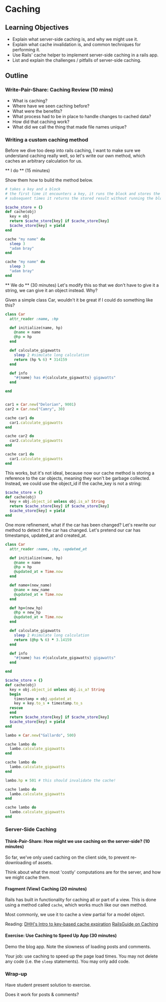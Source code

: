 # Caching

## Learning Objectives

* Explain what server-side caching is, and why we might use it.
* Explain what cache invalidation is, and common techniques for performing it.
* Use Rails' cache helper to implement server-side caching in a rails app.
* List and explain the challenges / pitfalls of server-side caching.

## Outline

### Write-Pair-Share: Caching Review (10 mins)

* What is caching?
* Where have we seen caching before?
* What were the benefits?
* What process had to be in place to handle changes to cached data?
* How did that caching work?
* What did we call the thing that made file names unique?

### Writing a custom caching method

Before we dive too deep into rails caching, I want to make sure we understand
caching really well, so let's write our own method, which caches an arbitrary
calculation for us.

** I do ** (15 minutes)

Show them how to build the method below.

```ruby
# takes a key and a block
# the first time it encounters a key, it runs the block and stores the result
# subsequent times it returns the stored result without running the block

$cache_store = {}
def cache(obj)
  key = obj
  return $cache_store[key] if $cache_store[key]
  $cache_store[key] = yield
end

cache "my name" do
  sleep 3
  "adam bray"
end

cache "my name" do
  sleep 3
  "adam bray"
end
```

** We do ** (30 minutes)
Let's modify this so that we don't have to give it a string, we can give it an
object instead. Why?

Given a simple class Car, wouldn't it be great if I could do something like this?

```ruby
class Car
  attr_reader :name, :hp

  def initialize(name, hp)
    @name = name
    @hp = hp
  end

  def calculate_gigawatts
    sleep 2 #simulate long calculation
    return (hp % 6) * 314159
  end

  def info
    "#{name} has #{calculate_gigawatts} gigawatts"
  end

end


car1 = Car.new("Delorian", 9001)
car2 = Car.new("Camry", 30)

cache car1 do
  car1.calculate_gigawatts
end

cache car2 do
  car2.calculate_gigawatts
end

cache car1 do
  car1.calculate_gigawatts
end
```

This works, but it's not ideal, because now our cache method is storing a
reference to the car objects, meaning they won't be garbage collected. Instead,
we could use the object_id if the cache_key is not a string:

```ruby
$cache_store = {}
def cache(obj)
  key = obj.object_id unless obj.is_a? String
  return $cache_store[key] if $cache_store[key]
  $cache_store[key] = yield
end
```

One more refinement, what if the car has been changed? Let's rewrite our method
to detect it the car has changed. Let's pretend our car has timestamps,
updated_at and created_at.


```ruby
class Car
  attr_reader :name, :hp, :updated_at

  def initialize(name, hp)
    @name = name
    @hp = hp
    @updated_at = Time.now
  end

  def name=(new_name)
    @name = new_name
    @updated_at = Time.now
  end

  def hp=(new_hp)
    @hp = new_hp
    @updated_at = Time.now
  end

  def calculate_gigawatts
    sleep 2 #simulate long calculation
    return (@hp % 6) * 3.14159
  end

  def info
    "#{name} has #{calculate_gigawatts} gigawatts"
  end

end

$cache_store = {}
def cache(obj)
  key = obj.object_id unless obj.is_a? String
  begin
    timestamp = obj.updated_at
    key = key.to_s + timestamp.to_s
  rescue
  end
  return $cache_store[key] if $cache_store[key]
  $cache_store[key] = yield
end

lambo = Car.new("Gallardo", 500)

cache lambo do
  lambo.calculate_gigawatts
end

cache lambo do
  lambo.calculate_gigawatts
end

lambo.hp = 501 # this should invalidate the cache!

cache lambo do
  lambo.calculate_gigawatts
end

cache lambo do
  lambo.calculate_gigawatts
end
```

### Server-Side Caching

#### Think-Pair-Share: How might we use caching on the server-side? (10 minutes)

So far, we've only used caching on the client side, to prevent re-downloading of
assets.

Think about what the most 'costly' computations are for the server, and how we
might cache them.

#### Fragment (View) Caching (20 minutes)

Rails has built in functionality for caching all or part of a view. This is done
using a method called `cache`, which works much like our own method.

Most commonly, we use it to cache a view partial for a model object.


Reading:
[DHH's Intro to key-based cache expiration](https://signalvnoise.com/posts/3113-how-key-based-cache-expiration-works)
[RailsGuide on Caching](http://guides.rubyonrails.org/caching_with_rails.html)

#### Exercise: Use Caching to Speed Up App (30 minutes)

Demo the blog app. Note the slowness of loading posts and comments.

Your job: use caching to speed up the page load times. You may not delete any
code (i.e. the `sleep` statements). You may only add code.

### Wrap-up

Have student present solution to exercise.

Does it work for posts & comments?
